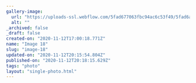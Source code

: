 ```yaml
---
gallery-image:
  url: "https://uploads-ssl.webflow.com/5fad677063fbc94ac6c53f49/5fad6a1fac09a9697db7345c_18.jpg"
  alt: ""
_archived: false
_draft: false
created-on: "2020-11-12T17:00:18.771Z"
name: "Image 18"
slug: "image-18"
updated-on: "2020-11-12T20:15:54.804Z"
published-on: "2020-11-12T20:18:15.629Z"
tags: "photo"
layout: "single-photo.html"
---
```



